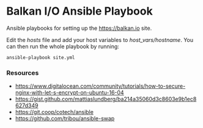 # Balkan I/O Ansible Playbook

Ansible playbooks for setting up the <https://balkan.io> site.

Edit the *hosts* file and add your host variables to *host_vars/hostname*.
You can then run the whole playbook by running:

    ansible-playbook site.yml

### Resources

 - https://www.digitalocean.com/community/tutorials/how-to-secure-nginx-with-let-s-encrypt-on-ubuntu-16-04
 - https://gist.github.com/mattiaslundberg/ba214a35060d3c8603e9b1ec8627d349
 - https://git.coop/cotech/ansible
 - https://github.com/tribou/ansible-swap
